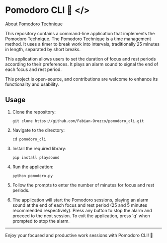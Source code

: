 # Pomodoro CLI 🍅 </>

[About Pomodoro Technique](https://www.pomodorotechnique.com/)

This repository contains a command-line application that implements the Pomodoro Technique. The Pomodoro Technique is a time management method. It uses a timer to break work into intervals, traditionally 25 minutes in length, separated by short breaks.

This application allows users to set the duration of focus and rest periods according to their preferences. It plays an alarm sound to signal the end of each focus and rest period.

This project is open-source, and contributions are welcome to enhance its functionality and usability.

## Usage

1. Clone the repository:
    ```
    git clone https://github.com/Fabian-Orozco/pomodoro_cli.git
    ```

2. Navigate to the directory:
    ```
    cd pomodoro_cli
    ```

3. Install the required library:
    ```
    pip install playsound
    ```

4. Run the application:
    ```
    python pomodoro.py
    ```

5. Follow the prompts to enter the number of minutes for focus and rest periods.

6. The application will start the Pomodoro sessions, playing an alarm sound at the end of each focus and rest period (25 and 5 minutes recommended respectively). Press any button to stop the alarm and proceed to the next session. To exit the application, press 'q' when prompted to stop the alarm.

---

Enjoy your focused and productive work sessions with Pomodoro CLI! 🍅
